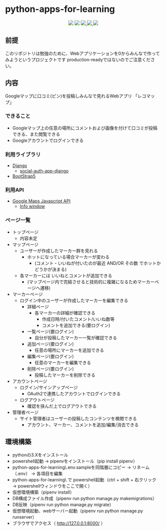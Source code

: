 # python-apps-for-learning
<p align="center">
<a href="https://line.me/ti/g2/_ajekaURvGQFDnCKQ_Jqcg?utm_source=invitation&utm_medium=link_copy&utm_campaign=default" alt="development chat">
    <img src="https://img.shields.io/badge/openchat-python%E3%82%A2%E3%83%97%E3%83%AA%E9%96%8B%E7%99%BA%F0%9F%94%B0-green?style=flat&logo=line&color=00C300&logoColor=FFFFFF" /></a>
<a href="https://www.notion.so/python-0631edd40f22451f892d246c11a62617" alt="development note">
    <img src="https://img.shields.io/badge/notion-python%E3%82%A2%E3%83%97%E3%83%AA%E9%96%8B%E7%99%BA%F0%9F%94%B0-green?style=flat&logo=notion&color=00C300&logoColor=FFFFFF" /></a>
<a href="https://github.com/NakMits/python-apps-for-learning" alt="pipenv locked python version">
    <img src="https://img.shields.io/github/pipenv/locked/python-version/NakMits/python-apps-for-learning" />
</a>
<a href="https://github.com/NakMits/python-apps-for-learning" alt="django version">
    <img src="https://img.shields.io/badge/django-v3.2.4-blue?style=flat" />
</a>
<a href="https://github.com/NakMits/python-apps-for-learning/graphs/contributors" alt="repository contributors">
    <img src="https://img.shields.io/github/contributors/NakMits/python-apps-for-learning" />
</a>
</p>

## 前提
このリポジトリは勉強のために、Webアプリケーションを0からみんなで作ってみようというプロジェクトです
production-readyではないのでご注意ください。

## 内容
Googleマップに口コミ(ピン)を投稿しみんなで見れるWebアプリ 「レコマップ」

### できること
- Googleマップ上の任意の場所にコメントおよび画像を付けて口コミが投稿できる、また閲覧できる
- Googleアカウントでログインできる

### 利用ライブラリ
- [Django](https://docs.djangoproject.com/ja/3.2/intro/tutorial01/)
  - [social-auth-app-django](https://qiita.com/moi1990sk/items/a849fca7acb29db95508)
- [BootStrap5](https://getbootstrap.jp/docs/5.0/getting-started/introduction/)

### 利用API
- [Google Maps Javascript API](https://developers.google.com/maps/documentation/javascript)
  - [Info window](https://developers.google.com/maps/documentation/javascript/examples/infowindow-simple)

### ページ一覧
- トップページ
  - 内容未定
- マップページ
  - ユーザーが作成したマーカー群を見れる
    - ホットになっている場合マーカーが変わる
      - (コメント・いいねが付いたのが最近 AND/OR その数 でホットかどうかが決まる)
  - 各マーカーには いいねとコメントが追加できる
    - (マップページ内で完結させると技術的に複雑になるためマーカーページへ遷移)
- マーカーページ
  - ログイン中のユーザーが作成したマーカーを編集できる
    - 詳細ページ
      - 各マーカーの詳細が確認できる
        - 作成日時/付いたコメント/いいね数等
        - コメントを追加できる(要ログイン)
    - 一覧ページ(要ログイン)
      - 自分が投稿したマーカー一覧が確認できる
    - 追加ページ(要ログイン)
      - 任意の場所にマーカーを追加できる
    - 編集ページ(要ログイン)
      - 任意のマーカーを編集できる
    - 削除ページ(要ログイン)
      - 投稿したマーカーを削除できる
- アカウントページ
  - ログイン/サインアップページ
    - OAuth2で連携したアカウントでログインできる
  - ログアウトページ
    - 確認を挟んだ上でログアウトできる
- 管理者ページ
  - サイト管理者はユーザーの投稿したコンテンツを検閲できる
    - アカウント、マーカー、コメントを追加/編集/消去できる

## 環境構築
- pythonの3.Xをインストール
- powershell起動 → pipenvをインストール（pip install pipenv）
- python-apps-for-learning\\.env.sampleを同階層にコピー → リネーム（.env） → 各項目を編集
- python-apps-for-learning\ で powershell起動（ctrl + shift + 右クリック → powershellウィンドウをここで開く）
- 仮想環境構築（pipenv install）
- DB構成ファイル作成（pipenv run python manage.py makemigrations）
- DB反映（pipenv run python manage.py migrate）
- 仮想環境起動、webサーバー起動（pipenv run python manage.py runserver）
- ブラウザでアクセス（ http://127.0.0.1:8000/ ）